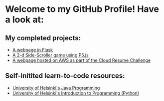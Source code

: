 # Welcome to my GitHub Profile! Have a look at:
## My completed projects:
* [A webpage in Flask](https://github.com/erulla/Flask-Webpage/)
* [A 2-d Side-Scroller game using P5.js](https://github.com/erulla/Flask-Webpage/)
* [A webpage hosted on AWS as part of the Cloud Resume Challenge]()
## Self-initited learn-to-code resources:
* [University of Helsinki's Java Programming](https://github.com/erulla/mooc-java-programming-i)
* [University of Helsinki's Introduction to Programming (Python)](https://github.com/erulla/Introduction-to-Programming-)
